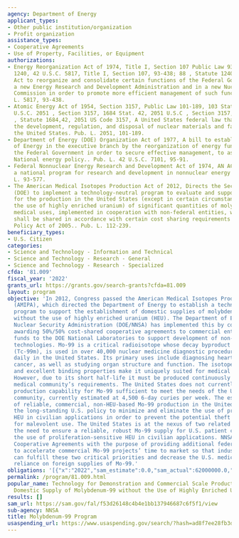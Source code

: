 ```yaml
---
agency: Department of Energy
applicant_types:
- Other public institution/organization
- Profit organization
assistance_types:
- Cooperative Agreements
- Use of Property, Facilities, or Equipment
authorizations:
- Energy Reorganization Act of 1974, Title I, Section 107 Public Law 93-438; 88 Stat.
  1240, 42 U.S.C. 5817, Title I, Section 107, 93-438; 88 , Statute 1240,42, 5817,
  Act to reorganize and consolidate certain functions of the Federal Government in
  a new Energy Research and Development Administration and in a new Nuclear Regulatory
  Commission in order to promote more efficient management of such functions.. Pub.
  L. 5817, 93-438.
- Atomic Energy Act of 1954, Section 3157, Public Law 101-189, 103 Stat. 1684, 42
  U.S.C. 2051 , Section 3157, 1684 Stat. 42, 2051 U.S.C , Section 3157, 101-189, 103
  , Statute 1684,42, 2051 US Code 3157, A United States federal law that covers for
  the development, regulation, and disposal of nuclear materials and facilities in
  the United States. Pub. L. 2051, 101-189.
- Department of Energy (DOE) Organization Act of 1977, A bill to establish a Department
  of Energy in the executive branch by the reorganization of energy functions within
  the Federal Government in order to secure effective management, to assure a coordinated
  National energy policy.. Pub. L. 42 U.S.C. 7101, 95-91.
- Federal Nonnuclear Energy Research and Development Act of 1974, AN ACT To establish
  a national program for research and development in nonnuclear energy sources.. Pub.
  L. 93-577.
- The American Medical Isotopes Production Act of 2012, Directs the Secretary of Energy
  (DOE) to implement a technology-neutral program to evaluate and support projects
  for the production in the United States (except in certain circumstances without
  the use of highly enriched uranium) of significant quantities of molybdenum-99 for
  medical uses, implemented in cooperation with non-federal entities, whose costs
  shall be shared in accordance with certain cost sharing requirements of the Energy
  Policy Act of 2005.. Pub. L. 112-239.
beneficiary_types:
- U.S. Citizen
categories:
- Science and Technology - Information and Technical
- Science and Technology - Research - General
- Science and Technology - Research - Specialized
cfda: '81.009'
fiscal_year: '2022'
grants_url: https://grants.gov/search-grants?cfda=81.009
layout: program
objective: 'In 2012, Congress passed the American Medical Isotopes Production Act
  (AMIPA), which directed the Department of Energy to establish a technology-neutral
  program to support the establishment of domestic supplies of molybdenum-99 (Mo-99)
  without the use of highly enriched uranium (HEU). The Department of Energy’s National
  Nuclear Security Administration (DOE/NNSA) has implemented this by competitively
  awarding 50%/50% cost-shared cooperative agreements to commercial entities and providing
  funds to the DOE National Laboratories to support development of non-HEU Mo-99 production
  technologies. Mo-99 is a critical radioisotope whose decay byproduct technetium-99m
  (Tc-99m), is used in over 40,000 nuclear medicine diagnostic procedures performed
  daily in the United States. Its primary uses include diagnosing heart disease and
  cancer, as well as studying organ structure and function. The isotope’s short half-life
  and excellent binding properties make it uniquely suited for medical procedures.
  However, due to its short half-life it must be produced continuously to meet the
  medical community’s requirements. The United States does not currently have a domestic
  production capability for Mo-99 sufficient to meet the needs of the U.S. healthcare
  community, currently estimated at 4,500 6-day curies per week. The establishment
  of reliable, commercial, non-HEU-based Mo-99 production in the United States complements
  the long-standing U.S. policy to minimize and eliminate the use of proliferation-sensitive
  HEU in civilian applications in order to prevent the potential theft of this material
  for malevolent use. The United States is at the nexus of two related priorities:
  the need to ensure a reliable, robust Mo-99 supply for U.S. patient care, and discouraging
  the use of proliferation-sensitive HEU in civilian applications. NNSA will issue
  Cooperative Agreements with the purpose of providing additional federal funding
  to accelerate commercial Mo-99 projects’ time to market so that industry and government
  can fulfill these two critical priorities and decrease the U.S. medical community’s
  reliance on foreign supplies of Mo-99.'
obligations: '[{"x":"2022","sam_estimate":0.0,"sam_actual":62000000.0,"usa_spending_actual":62000000.0},{"x":"2023","sam_estimate":0.0,"sam_actual":0.0,"usa_spending_actual":0.0},{"x":"2024","sam_estimate":0.0,"sam_actual":0.0,"usa_spending_actual":-142531.46}]'
permalink: /program/81.009.html
popular_name: Technology for Demonstration and Commercial Scale Production of a Reliable,
  Domestic Supply of Molybdenum-99 without the Use of Highly Enriched Uranium
results: []
sam_url: https://sam.gov/fal/f53d26148c4b4e1bb137946687c6f5f1/view
sub-agency: NNSA
title: Molybdenum-99 Program
usaspending_url: https://www.usaspending.gov/search/?hash=ad8f7ee28fb3d8266f43b70683e76f9c
---
```

